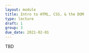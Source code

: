 ```yaml
---
layout: module
title: Intro to HTML, CSS, & the DOM
type: lecture
draft: 1
group: 3
due_date: 2021-02-01
---
```


TBD
